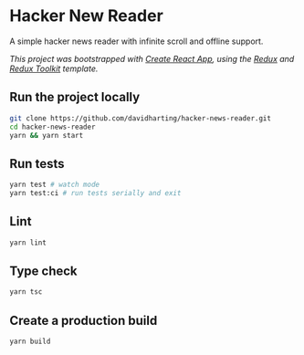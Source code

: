 # Hacker New Reader

A simple hacker news reader with infinite scroll and offline support.

_This project was bootstrapped with [Create React App](https://github.com/facebook/create-react-app), using the [Redux](https://redux.js.org/) and [Redux Toolkit](https://redux-toolkit.js.org/) template._

## Run the project locally

```bash
git clone https://github.com/davidharting/hacker-news-reader.git
cd hacker-news-reader
yarn && yarn start
```

## Run tests

```bash
yarn test # watch mode
yarn test:ci # run tests serially and exit
```

## Lint

```bash
yarn lint
```

## Type check

```bash
yarn tsc
```

## Create a production build

```
yarn build
```
